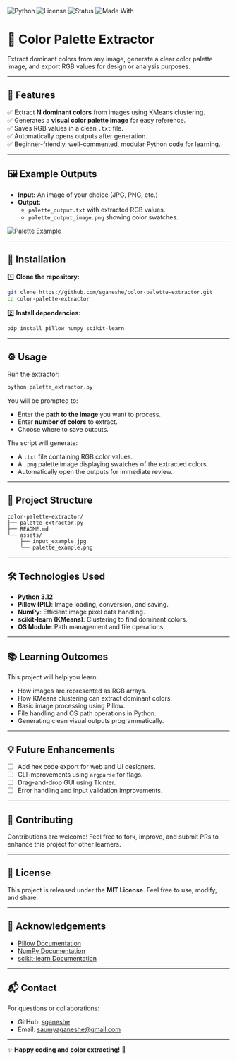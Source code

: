 ![Python](https://img.shields.io/badge/Python-3.12-blue?logo=python)
![License](https://img.shields.io/badge/License-MIT-green)
![Status](https://img.shields.io/badge/Status-Active-brightgreen)
![Made With](https://img.shields.io/badge/Made%20With-Pillow%2C%20NumPy%2C%20scikit--learn-blue)

# 🎨 Color Palette Extractor

Extract dominant colors from any image, generate a clear color palette image, and export RGB values for design or analysis purposes.

---

## 📌 Features

✅ Extract **N dominant colors** from images using KMeans clustering.  
✅ Generates a **visual color palette image** for easy reference.  
✅ Saves RGB values in a clean `.txt` file.  
✅ Automatically opens outputs after generation.  
✅ Beginner-friendly, well-commented, modular Python code for learning.

---

## 🖼️ Example Outputs

- **Input:** An image of your choice (JPG, PNG, etc.)
- **Output:**
  - `palette_output.txt` with extracted RGB values.
  - `palette_output_image.png` showing color swatches.

![Palette Example](assets/palette_example.png)

---

## 🚀 Installation

1️⃣ **Clone the repository:**

```bash
git clone https://github.com/sganeshe/color-palette-extractor.git
cd color-palette-extractor
```

2️⃣ **Install dependencies:**

```bash
pip install pillow numpy scikit-learn
```

---

## ⚙️ Usage

Run the extractor:

```bash
python palette_extractor.py
```

You will be prompted to:
- Enter the **path to the image** you want to process.
- Enter **number of colors** to extract.
- Choose where to save outputs.

The script will generate:
- A `.txt` file containing RGB color values.
- A `.png` palette image displaying swatches of the extracted colors.
- Automatically open the outputs for immediate review.

---

## 📂 Project Structure

```
color-palette-extractor/
├── palette_extractor.py
├── README.md
└── assets/
    ├── input_example.jpg
    └── palette_example.png
```

---

## 🛠️ Technologies Used

- **Python 3.12**
- **Pillow (PIL)**: Image loading, conversion, and saving.
- **NumPy**: Efficient image pixel data handling.
- **scikit-learn (KMeans)**: Clustering to find dominant colors.
- **OS Module**: Path management and file operations.

---

## 📚 Learning Outcomes

This project will help you learn:
- How images are represented as RGB arrays.
- How KMeans clustering can extract dominant colors.
- Basic image processing using Pillow.
- File handling and OS path operations in Python.
- Generating clean visual outputs programmatically.

---

## 💡 Future Enhancements

- [ ] Add hex code export for web and UI designers.
- [ ] CLI improvements using `argparse` for flags.
- [ ] Drag-and-drop GUI using Tkinter.
- [ ] Error handling and input validation improvements.

---

## 🤝 Contributing

Contributions are welcome! Feel free to fork, improve, and submit PRs to enhance this project for other learners.

---

## 📄 License

This project is released under the **MIT License**. Feel free to use, modify, and share.

---

## 🙏 Acknowledgements

- [Pillow Documentation](https://pillow.readthedocs.io/en/stable/)
- [NumPy Documentation](https://numpy.org/doc/stable/)
- [scikit-learn Documentation](https://scikit-learn.org/stable/modules/generated/sklearn.cluster.KMeans.html)

---

## 📬 Contact

For questions or collaborations:
- GitHub: [sganeshe](https://github.com/sganeshe)
- Email: saumyaganeshe@gmail.com

---

✨ **Happy coding and color extracting!** 🎨

